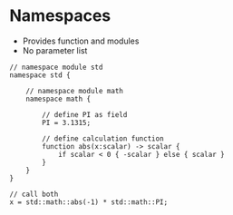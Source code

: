 # Namespaces

* Provides function and modules
* No parameter list

```µcad,namespaces
// namespace module std
namespace std {
    
    // namespace module math
    namespace math {

        // define PI as field
        PI = 3.1315;

        // define calculation function
        function abs(x:scalar) -> scalar {
            if scalar < 0 { -scalar } else { scalar }
        }
    }
}

// call both
x = std::math::abs(-1) * std::math::PI;
```
